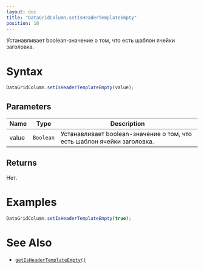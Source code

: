 ```yaml
---
layout: doc
title: "DataGridColumn.setIsHeaderTemplateEmpty"
position: 10
---
```


Устанавливает boolean-значение о том, что есть шаблон ячейки заголовка.

# Syntax

```js
DataGridColumn.setIsHeaderTemplateEmpty(value);
```

## Parameters

|Name|Type|Description|
|----|----|-----------|
|value|`Boolean`|Устанавливает boolean-значение о том, что есть шаблон ячейки заголовка.|

## Returns

Нет.

# Examples

```js
DataGridColumn.setIsHeaderTemplateEmpty(true);
```

# See Also

* [`getIsHeaderTemplateEmpty()`](../DataGridColumn.getIsHeaderTemplateEmpty/)
